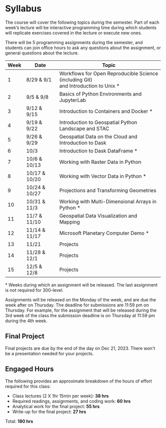 # Syllabus
The course will cover the following topics during the semester. Part of each week’s lecture will be interactive programming time during which students will replicate exercises covered in the lecture or execute new ones. 

There will be 5 programming assignments during the semester, and students can join office hours to ask any questions about the assignment, or general questions about the lecture. 

| **Week** |**Date**       | **Topic**                                                                           |
| -------- | --------------| ---------------------------------------------------------------------------         |
| 1        |  8/29 & 9/1   | Workflows for Open Reproducible Science (including Git) <br /> and Introduction to Unix \* |
| 2        |  9/5  & 9/8   | Basics of Python Environments and JupyterLab                                        |
| 3        |  9/12 & 9/15  | Introduction to Containers and Docker \*                                            |
| 4        |  9/19 & 9/22  | Introduction to Geospatial Python Landscape and STAC                                |
| 5        |  9/26 & 9/29  | Geospatial Data on the Cloud and Introduction to Dask                               |
| 6        | 10/3          | Introduction to Dask DataFrame \*                                           |
| 7        | 10/6  & 10/13 | Working with Raster Data in Python                                                  |
| 8        | 10/17 & 10/20 | Working with Vector Data in Python \*                                               |
| 9        | 10/24 & 10/27 | Projections and Transforming Geometries                                             |
| 10       | 10/31 & 11/3  | Working with Multi-Dimensional Arrays in Python \*                                  |
| 11       | 11/7  & 11/10 | Geospatial Data Visualization and Mapping                                           |
| 12       | 11/14 & 11/17 | Microsoft Planetary Computer Demo \*                                                |
| 13       | 11/21         | Projects                                                                            |
| 14       | 11/28 & 12/1  | Projects                                                                            |
| 15       | 12/5  & 12/8  | Projects                                                                            |


\* Weeks during which an assignment will be released. The last assignment is not required for 300-level.

Assignments will be released on the Monday of the week, and are due the week after on Thursday. The deadline for submissions are 11:59 pm on Thursday. For example, for the assignment that will be released during the 3rd week of the class the submission deadline is on Thursday at 11:59 pm during the 4th week. 

## Final Project
Final projects are due by the end of the day on Dec 21, 2023. There won't be a presentation needed for your projects. 

## __Engaged Hours__

The following provides an approximate breakdown of the hours of effort required for this class:
- Class lectures (2 X 1hr 15min per week):  **38 hrs**
- Required readings, assignments, and coding work: **60 hrs**
- Analytical work for the final project: **55 hrs**
- Write-up for the final project: **27 hrs**

Total: **180 hrs**

<p>&nbsp;</p>
